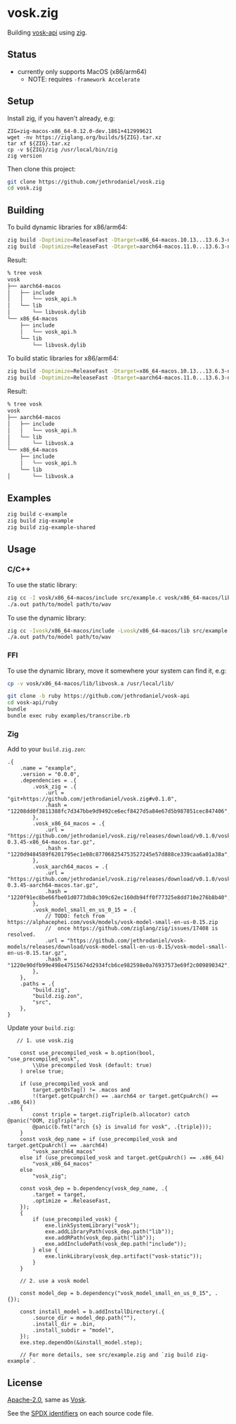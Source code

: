 <!-- Copyright 2023-present, Mark Delk -->
<!-- SPDX-License-Identifier: Apache-2.0 -->

# vosk.zig

Building [vosk-api](https://github.com/alphacep/vosk-api) using [zig](https://ziglang.org).

## Status

- currently only supports MacOS (x86/arm64)
  - NOTE: requires `-framework Accelerate`

## Setup

Install zig, if you haven't already, e.g:

```
ZIG=zig-macos-x86_64-0.12.0-dev.1861+412999621
wget -nv https://ziglang.org/builds/${ZIG}.tar.xz
tar xf ${ZIG}.tar.xz
cp -v ${ZIG}/zig /usr/local/bin/zig
zig version
```

Then clone this project:
```sh
git clone https://github.com/jethrodaniel/vosk.zig
cd vosk.zig
```

## Building

To build dynamic libraries for x86/arm64:

```sh
zig build -Doptimize=ReleaseFast -Dtarget=x86_64-macos.10.13...13.6.3-none -p vosk/x86_64-macos shared
zig build -Doptimize=ReleaseFast -Dtarget=aarch64-macos.11.0...13.6.3-none -p vosk/aarch64-macos shared
```

Result:
```sh
% tree vosk
vosk
├── aarch64-macos
│   ├── include
│   │   └── vosk_api.h
│   └── lib
│       └── libvosk.dylib
└── x86_64-macos
    ├── include
    │   └── vosk_api.h
    └── lib
        └── libvosk.dylib
```

To build static libraries for x86/arm64:

```sh
zig build -Doptimize=ReleaseFast -Dtarget=x86_64-macos.10.13...13.6.3-none -p vosk/x86_64-macos static
zig build -Doptimize=ReleaseFast -Dtarget=aarch64-macos.11.0...13.6.3-none -p vosk/aarch64-macos static
```

Result:
```sh
% tree vosk
vosk
├── aarch64-macos
│   ├── include
│   │   └── vosk_api.h
│   └── lib
│       └── libvosk.a
└── x86_64-macos
    ├── include
    │   └── vosk_api.h
    └── lib
│       └── libvosk.a
```

## Examples

```sh
zig build c-example
zig build zig-example
zig build zig-example-shared
```

## Usage

### C/C++

To use the static library:

```sh
zig cc -I vosk/x86_64-macos/include src/example.c vosk/x86_64-macos/lib/libvosk.a -framework Accelerate -lc++
./a.out path/to/model path/to/wav
```

To use the dynamic library:

```sh
zig cc -Ivosk/x86_64-macos/include -Lvosk/x86_64-macos/lib src/example.c -lvosk -Wl,-rpath,vosk/x86_64-macos/lib
./a.out path/to/model path/to/wav
```

### FFI

To use the dynamic library, move it somewhere your system can find it, e.g:

```sh
cp -v vosk/x86_64-macos/lib/libvosk.a /usr/local/lib/

git clone -b ruby https://github.com/jethrodaniel/vosk-api
cd vosk-api/ruby
bundle
bundle exec ruby examples/transcribe.rb
```

### Zig

Add to your `build.zig.zon`:
```zig
.{
    .name = "example",
    .version = "0.0.0",
    .dependencies = .{
        .vosk_zig = .{
            .url = "git+https://github.com/jethrodaniel/vosk.zig#v0.1.0",
            .hash = "12208dd0f3811388fc7d347bbe9d9492ce6ecf8427d5a84e67d5b987851cec847406",
        },
        .vosk_x86_64_macos = .{
            .url = "https://github.com/jethrodaniel/vosk.zig/releases/download/v0.1.0/vosk-0.3.45-x86_64-macos.tar.gz",
            .hash = "1220d9484589f6201795ec1e08c877068254753527245e57d888ce339caa6a01a38a",
        },
        .vosk_aarch64_macos = .{
            .url = "https://github.com/jethrodaniel/vosk.zig/releases/download/v0.1.0/vosk-0.3.45-aarch64-macos.tar.gz",
            .hash = "1220f91ec8be66fbe01d0773db8c309c62ec160db94ff0f77325e8dd710e276b8b40",
        },
        .vosk_model_small_en_us_0_15 = .{
            // TODO: fetch from https://alphacephei.com/vosk/models/vosk-model-small-en-us-0.15.zip
            //  once https://github.com/ziglang/zig/issues/17408 is resolved.
            .url = "https://github.com/jethrodaniel/vosk-models/releases/download/vosk-model-small-en-us-0.15/vosk-model-small-en-us-0.15.tar.gz",
            .hash = "1220e90dfb99e498e47515674d2934fcb6ce982598e0a76937573e69f2c009890342",
        },
    },
    .paths = .{
        "build.zig",
        "build.zig.zon",
        "src",
    },
}
```

Update your `build.zig`:
```zig
   // 1. use vosk.zig

    const use_precompiled_vosk = b.option(bool, "use_precompiled_vosk",
        \\Use precompiled Vosk (default: true)
    ) orelse true;

    if (use_precompiled_vosk and
        target.getOsTag() != .macos and
        !(target.getCpuArch() == .aarch64 or target.getCpuArch() == .x86_64))
    {
        const triple = target.zigTriple(b.allocator) catch @panic("OOM, zigTriple");
        @panic(b.fmt("arch {s} is invalid for vosk", .{triple}));
    }
    const vosk_dep_name = if (use_precompiled_vosk and target.getCpuArch() == .aarch64)
        "vosk_aarch64_macos"
    else if (use_precompiled_vosk and target.getCpuArch() == .x86_64)
        "vosk_x86_64_macos"
    else
        "vosk_zig";

    const vosk_dep = b.dependency(vosk_dep_name, .{
        .target = target,
        .optimize = .ReleaseFast,
    });
    {
        if (use_precompiled_vosk) {
            exe.linkSystemLibrary("vosk");
            exe.addLibraryPath(vosk_dep.path("lib"));
            exe.addRPath(vosk_dep.path("lib"));
            exe.addIncludePath(vosk_dep.path("include"));
        } else {
            exe.linkLibrary(vosk_dep.artifact("vosk-static"));
        }
    }

    // 2. use a vosk model

    const model_dep = b.dependency("vosk_model_small_en_us_0_15", .{});

    const install_model = b.addInstallDirectory(.{
        .source_dir = model_dep.path(""),
        .install_dir = .bin,
        .install_subdir = "model",
    });
    exe.step.dependOn(&install_model.step);

    // For more details, see src/example.zig and `zig build zig-example`.
```

## License

[Apache-2.0](https://spdx.org/licenses/Apache-2.0.html), same as [Vosk](https://github.com/alphacep/vosk-api).

See the [SPDX identifiers](https://spdx.dev/)  on each source code file.
